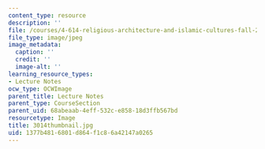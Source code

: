 ```yaml
---
content_type: resource
description: ''
file: /courses/4-614-religious-architecture-and-islamic-cultures-fall-2002/1377b4816801d864f1c86a42147a0265_3014thumbnail.jpg
file_type: image/jpeg
image_metadata:
  caption: ''
  credit: ''
  image-alt: ''
learning_resource_types:
- Lecture Notes
ocw_type: OCWImage
parent_title: Lecture Notes
parent_type: CourseSection
parent_uid: 68abeaab-4eff-532c-e858-18d3ffb567bd
resourcetype: Image
title: 3014thumbnail.jpg
uid: 1377b481-6801-d864-f1c8-6a42147a0265
---
```

